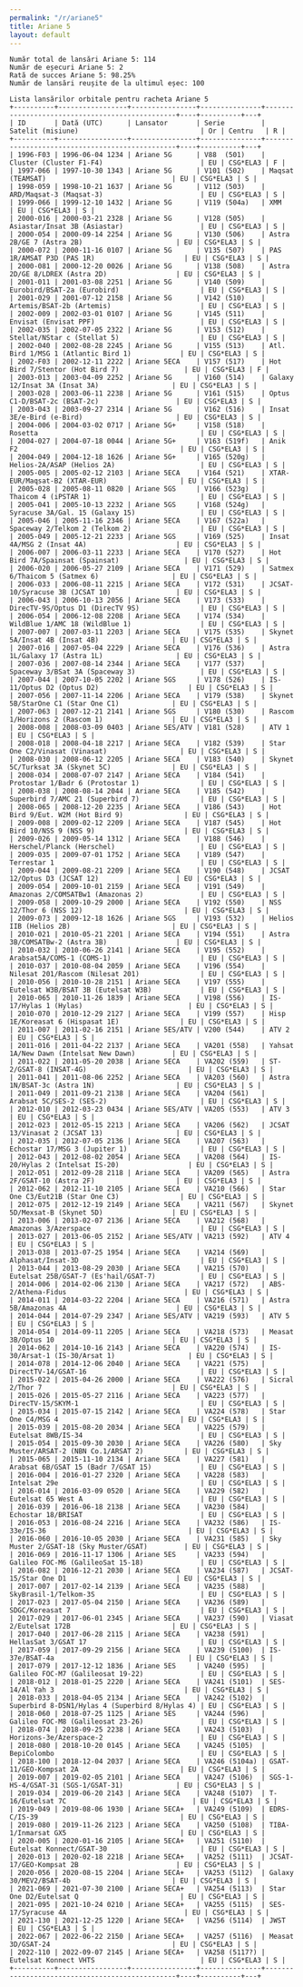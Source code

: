 ```yaml
---
permalink: "/r/ariane5"
title: Ariane 5
layout: default
---
```


    Număr total de lansări Ariane 5: 114
    Număr de eșecuri Ariane 5: 2
    Rată de succes Ariane 5: 98.25%
    Număr de lansări reușite de la ultimul eșec: 100
    
    Lista lansărilor orbitale pentru racheta Ariane 5
    +----------+-----------------+----------------+---------------+------------------------------------------------+----+----------+---+
    | ID       | Dată (UTC)      | Lansator       | Serie         | Satelit (misiune)                              | Or | Centru   | R |
    +----------+-----------------+----------------+---------------+------------------------------------------------+----+----------+---+
    | 1996-F03 | 1996-06-04 1234 | Ariane 5G      | V88  (501)    | Cluster (Cluster F1-F4)                        | EU | CSG*ELA3 | F |
    | 1997-066 | 1997-10-30 1343 | Ariane 5G      | V101 (502)    | Maqsat (TEAMSAT)                               | EU | CSG*ELA3 | S |
    | 1998-059 | 1998-10-21 1637 | Ariane 5G      | V112 (503)    | ARD/Maqsat-3 (Maqsat-3)                        | EU | CSG*ELA3 | S |
    | 1999-066 | 1999-12-10 1432 | Ariane 5G      | V119 (504a)   | XMM                                            | EU | CSG*ELA3 | S |
    | 2000-016 | 2000-03-21 2328 | Ariane 5G      | V128 (505)    | Asiastar/Insat 3B (Asiastar)                   | EU | CSG*ELA3 | S |
    | 2000-054 | 2000-09-14 2254 | Ariane 5G      | V130 (506)    | Astra 2B/GE 7 (Astra 2B)                       | EU | CSG*ELA3 | S |
    | 2000-072 | 2000-11-16 0107 | Ariane 5G      | V135 (507)    | PAS 1R/AMSAT P3D (PAS 1R)                      | EU | CSG*ELA3 | S |
    | 2000-081 | 2000-12-20 0026 | Ariane 5G      | V138 (508)    | Astra 2D/GE 8/LDREX (Astra 2D)                 | EU | CSG*ELA3 | S |
    | 2001-011 | 2001-03-08 2251 | Ariane 5G      | V140 (509)    | Eurobird/BSAT-2a (Eurobird)                    | EU | CSG*ELA3 | S |
    | 2001-029 | 2001-07-12 2158 | Ariane 5G      | V142 (510)    | Artemis/BSAT-2b (Artemis)                      | EU | CSG*ELA3 | S |
    | 2002-009 | 2002-03-01 0107 | Ariane 5G      | V145 (511)    | Envisat (Envisat PPF)                          | EU | CSG*ELA3 | S |
    | 2002-035 | 2002-07-05 2322 | Ariane 5G      | V153 (512)    | Stellat/NStar c (Stellat 5)                    | EU | CSG*ELA3 | S |
    | 2002-040 | 2002-08-28 2245 | Ariane 5G      | V155 (513)    | Atl. Bird 1/MSG 1 (Atlantic Bird 1)            | EU | CSG*ELA3 | S |
    | 2002-F03 | 2002-12-11 2222 | Ariane 5ECA    | V157 (517)    | Hot Bird 7/Stentor (Hot Bird 7)                | EU | CSG*ELA3 | F |
    | 2003-013 | 2003-04-09 2252 | Ariane 5G      | V160 (514)    | Galaxy 12/Insat 3A (Insat 3A)                  | EU | CSG*ELA3 | S |
    | 2003-028 | 2003-06-11 2238 | Ariane 5G      | V161 (515)    | Optus C1-D/BSAT-2c (BSAT-2c)                   | EU | CSG*ELA3 | S |
    | 2003-043 | 2003-09-27 2314 | Ariane 5G      | V162 (516)    | Insat 3E/e-Bird (e-Bird)                       | EU | CSG*ELA3 | S |
    | 2004-006 | 2004-03-02 0717 | Ariane 5G+     | V158 (518)    | Rosetta                                        | EU | CSG*ELA3 | S |
    | 2004-027 | 2004-07-18 0044 | Ariane 5G+     | V163 (519f)   | Anik F2                                        | EU | CSG*ELA3 | S |
    | 2004-049 | 2004-12-18 1626 | Ariane 5G+     | V165 (520g)   | Helios-2A/ASAP (Helios 2A)                     | EU | CSG*ELA3 | S |
    | 2005-005 | 2005-02-12 2103 | Ariane 5ECA    | V164 (521)    | XTAR-EUR/Maqsat-B2 (XTAR-EUR)                  | EU | CSG*ELA3 | S |
    | 2005-028 | 2005-08-11 0820 | Ariane 5GS     | V166 (523g)   | Thaicom 4 (iPSTAR 1)                           | EU | CSG*ELA3 | S |
    | 2005-041 | 2005-10-13 2232 | Ariane 5GS     | V168 (524g)   | Syracuse 3A/Gal. 15 (Galaxy 15)                | EU | CSG*ELA3 | S |
    | 2005-046 | 2005-11-16 2346 | Ariane 5ECA    | V167 (522a)   | Spaceway 2/Telkom 2 (Telkom 2)                 | EU | CSG*ELA3 | S |
    | 2005-049 | 2005-12-21 2233 | Ariane 5GS     | V169 (525)    | Insat 4A/MSG 2 (Insat 4A)                      | EU | CSG*ELA3 | S |
    | 2006-007 | 2006-03-11 2233 | Ariane 5ECA    | V170 (527)    | Hot Bird 7A/Spainsat (Spainsat)                | EU | CSG*ELA3 | S |
    | 2006-020 | 2006-05-27 2109 | Ariane 5ECA    | V171 (529)    | Satmex 6/Thaicom 5 (Satmex 6)                  | EU | CSG*ELA3 | S |
    | 2006-033 | 2006-08-11 2215 | Ariane 5ECA    | V172 (531)    | JCSAT-10/Syracuse 3B (JCSAT 10)                | EU | CSG*ELA3 | S |
    | 2006-043 | 2006-10-13 2056 | Ariane 5ECA    | V173 (533)    | DirecTV-9S/Optus D1 (DirecTV 9S)               | EU | CSG*ELA3 | S |
    | 2006-054 | 2006-12-08 2208 | Ariane 5ECA    | V174 (534)    | WildBlue 1/AMC 18 (WildBlue 1)                 | EU | CSG*ELA3 | S |
    | 2007-007 | 2007-03-11 2203 | Ariane 5ECA    | V175 (535)    | Skynet 5A/Insat 4B (Insat 4B)                  | EU | CSG*ELA3 | S |
    | 2007-016 | 2007-05-04 2229 | Ariane 5ECA    | V176 (536)    | Astra 1L/Galaxy 17 (Astra 1L)                  | EU | CSG*ELA3 | S |
    | 2007-036 | 2007-08-14 2344 | Ariane 5ECA    | V177 (537)    | Spaceway 3/BSat 3A (Spaceway 3)                | EU | CSG*ELA3 | S |
    | 2007-044 | 2007-10-05 2202 | Ariane 5GS     | V178 (526)    | IS-11/Optus D2 (Optus D2)                      | EU | CSG*ELA3 | S |
    | 2007-056 | 2007-11-14 2206 | Ariane 5ECA    | V179 (538)    | Skynet 5B/StarOne C1 (Star One C1)             | EU | CSG*ELA3 | S |
    | 2007-063 | 2007-12-21 2141 | Ariane 5GS     | V180 (530)    | Rascom 1/Horizons 2 (Rascom 1)                 | EU | CSG*ELA3 | S |
    | 2008-008 | 2008-03-09 0403 | Ariane 5ES/ATV | V181 (528)    | ATV 1                                          | EU | CSG*ELA3 | S |
    | 2008-018 | 2008-04-18 2217 | Ariane 5ECA    | V182 (539)    | Star One C2/Vinasat (Vinasat)                  | EU | CSG*ELA3 | S |
    | 2008-030 | 2008-06-12 2205 | Ariane 5ECA    | V183 (540)    | Skynet 5C/Turksat 3A (Skynet 5C)               | EU | CSG*ELA3 | S |
    | 2008-034 | 2008-07-07 2147 | Ariane 5ECA    | V184 (541)    | Protostar 1/Badr 6 (Protostar 1)               | EU | CSG*ELA3 | S |
    | 2008-038 | 2008-08-14 2044 | Ariane 5ECA    | V185 (542)    | Superbird 7/AMC 21 (Superbird 7)               | EU | CSG*ELA3 | S |
    | 2008-065 | 2008-12-20 2235 | Ariane 5ECA    | V186 (543)    | Hot Bird 9/Eut. W2M (Hot Bird 9)               | EU | CSG*ELA3 | S |
    | 2009-008 | 2009-02-12 2209 | Ariane 5ECA    | V187 (545)    | Hot Bird 10/NSS 9 (NSS 9)                      | EU | CSG*ELA3 | S |
    | 2009-026 | 2009-05-14 1312 | Ariane 5ECA    | V188 (546)    | Herschel/Planck (Herschel)                     | EU | CSG*ELA3 | S |
    | 2009-035 | 2009-07-01 1752 | Ariane 5ECA    | V189 (547)    | Terrestar 1                                    | EU | CSG*ELA3 | S |
    | 2009-044 | 2009-08-21 2209 | Ariane 5ECA    | V190 (548)    | JCSAT 12/Optus D3 (JCSAT 12)                   | EU | CSG*ELA3 | S |
    | 2009-054 | 2009-10-01 2159 | Ariane 5ECA    | V191 (549)    | Amazonas 2/COMSATBw1 (Amazonas 2)              | EU | CSG*ELA3 | S |
    | 2009-058 | 2009-10-29 2000 | Ariane 5ECA    | V192 (550)    | NSS 12/Thor 6 (NSS 12)                         | EU | CSG*ELA3 | S |
    | 2009-073 | 2009-12-18 1626 | Ariane 5GS     | V193 (532)    | Helios IIB (Helios 2B)                         | EU | CSG*ELA3 | S |
    | 2010-021 | 2010-05-21 2201 | Ariane 5ECA    | V194 (551)    | Astra 3B/COMSATBw-2 (Astra 3B)                 | EU | CSG*ELA3 | S |
    | 2010-032 | 2010-06-26 2141 | Ariane 5ECA    | V195 (552)    | Arabsat5A/COMS-1 (COMS-1)                      | EU | CSG*ELA3 | S |
    | 2010-037 | 2010-08-04 2059 | Ariane 5ECA    | V196 (554)    | Nilesat 201/Rascom (Nilesat 201)               | EU | CSG*ELA3 | S |
    | 2010-056 | 2010-10-28 2151 | Ariane 5ECA    | V197 (555)    | Eutelsat W3B/BSAT 3B (Eutelsat W3B)            | EU | CSG*ELA3 | S |
    | 2010-065 | 2010-11-26 1839 | Ariane 5ECA    | V198 (556)    | IS-17/Hylas 1 (Hylas)                          | EU | CSG*ELA3 | S |
    | 2010-070 | 2010-12-29 2127 | Ariane 5ECA    | V199 (557)    | Hisp 1E/Koreasat 6 (Hispasat 1E)               | EU | CSG*ELA3 | S |
    | 2011-007 | 2011-02-16 2151 | Ariane 5ES/ATV | V200 (544)    | ATV 2                                          | EU | CSG*ELA3 | S |
    | 2011-016 | 2011-04-22 2137 | Ariane 5ECA    | VA201 (558)   | Yahsat 1A/New Dawn (Intelsat New Dawn)         | EU | CSG*ELA3 | S |
    | 2011-022 | 2011-05-20 2038 | Ariane 5ECA    | VA202 (559)   | ST-2/GSAT-8 (INSAT-4G)                         | EU | CSG*ELA3 | S |
    | 2011-041 | 2011-08-06 2252 | Ariane 5ECA    | VA203 (560)   | Astra 1N/BSAT-3c (Astra 1N)                    | EU | CSG*ELA3 | S |
    | 2011-049 | 2011-09-21 2138 | Ariane 5ECA    | VA204 (561)   | Arabsat 5C/SES-2 (SES-2)                       | EU | CSG*ELA3 | S |
    | 2012-010 | 2012-03-23 0434 | Ariane 5ES/ATV | VA205 (553)   | ATV 3                                          | EU | CSG*ELA3 | S |
    | 2012-023 | 2012-05-15 2213 | Ariane 5ECA    | VA206 (562)   | JCSAT 13/Vinasat 2 (JCSAT 13)                  | EU | CSG*ELA3 | S |
    | 2012-035 | 2012-07-05 2136 | Ariane 5ECA    | VA207 (563)   | Echostar 17/MSG 3 (Jupiter 1)                  | EU | CSG*ELA3 | S |
    | 2012-043 | 2012-08-02 2054 | Ariane 5ECA    | VA208 (564)   | IS-20/Hylas 2 (Intelsat IS-20)                 | EU | CSG*ELA3 | S |
    | 2012-051 | 2012-09-28 2118 | Ariane 5ECA    | VA209 (565)   | Astra 2F/GSAT-10 (Astra 2F)                    | EU | CSG*ELA3 | S |
    | 2012-062 | 2012-11-10 2105 | Ariane 5ECA    | VA210 (566)   | Star One C3/Eut21B (Star One C3)               | EU | CSG*ELA3 | S |
    | 2012-075 | 2012-12-19 2149 | Ariane 5ECA    | VA211 (567)   | Skynet 5D/Mexsat-B (Skynet 5D)                 | EU | CSG*ELA3 | S |
    | 2013-006 | 2013-02-07 2136 | Ariane 5ECA    | VA212 (568)   | Amazonas 3/Azerspace                           | EU | CSG*ELA3 | S |
    | 2013-027 | 2013-06-05 2152 | Ariane 5ES/ATV | VA213 (592)   | ATV 4                                          | EU | CSG*ELA3 | S |
    | 2013-038 | 2013-07-25 1954 | Ariane 5ECA    | VA214 (569)   | Alphasat/Insat-3D                              | EU | CSG*ELA3 | S |
    | 2013-044 | 2013-08-29 2030 | Ariane 5ECA    | VA215 (570)   | Eutelsat 25B/GSAT-7 (Es'hail/GSAT-7)           | EU | CSG*ELA3 | S |
    | 2014-006 | 2014-02-06 2130 | Ariane 5ECA    | VA217 (572)   | ABS-2/Athena-Fidus                             | EU | CSG*ELA3 | S |
    | 2014-011 | 2014-03-22 2204 | Ariane 5ECA    | VA216 (571)   | Astra 5B/Amazonas 4A                           | EU | CSG*ELA3 | S |
    | 2014-044 | 2014-07-29 2347 | Ariane 5ES/ATV | VA219 (593)   | ATV 5                                          | EU | CSG*ELA3 | S |
    | 2014-054 | 2014-09-11 2205 | Ariane 5ECA    | VA218 (573)   | Measat 3B/Optus 10                             | EU | CSG*ELA3 | S |
    | 2014-062 | 2014-10-16 2143 | Ariane 5ECA    | VA220 (574)   | IS-30/Arsat-1 (IS-30/Arsat 1)                  | EU | CSG*ELA3 | S |
    | 2014-078 | 2014-12-06 2040 | Ariane 5ECA    | VA221 (575)   | DirectTV-14/GSAT-16                            | EU | CSG*ELA3 | S |
    | 2015-022 | 2015-04-26 2000 | Ariane 5ECA    | VA222 (576)   | Sicral 2/Thor 7                                | EU | CSG*ELA3 | S |
    | 2015-026 | 2015-05-27 2116 | Ariane 5ECA    | VA223 (577)   | DirecTV-15/SKYM-1                              | EU | CSG*ELA3 | S |
    | 2015-034 | 2015-07-15 2142 | Ariane 5ECA    | VA224 (578)   | Star One C4/MSG 4                              | EU | CSG*ELA3 | S |
    | 2015-039 | 2015-08-20 2034 | Ariane 5ECA    | VA225 (579)   | Eutelsat 8WB/IS-34                             | EU | CSG*ELA3 | S |
    | 2015-054 | 2015-09-30 2030 | Ariane 5ECA    | VA226 (580)   | Sky Muster/ARSAT-2 (NBN Co.1/ARSAT 2)          | EU | CSG*ELA3 | S |
    | 2015-065 | 2015-11-10 2134 | Ariane 5ECA    | VA227 (581)   | Arabsat 6B/GSAT 15 (Badr 7/GSAT 15)            | EU | CSG*ELA3 | S |
    | 2016-004 | 2016-01-27 2320 | Ariane 5ECA    | VA228 (583)   | Intelsat 29e                                   | EU | CSG*ELA3 | S |
    | 2016-014 | 2016-03-09 0520 | Ariane 5ECA    | VA229 (582)   | Eutelsat 65 West A                             | EU | CSG*ELA3 | S |
    | 2016-039 | 2016-06-18 2138 | Ariane 5ECA    | VA230 (584)   | Echostar 18/BRISAT                             | EU | CSG*ELA3 | S |
    | 2016-053 | 2016-08-24 2216 | Ariane 5ECA    | VA232 (586)   | IS-33e/IS-36                                   | EU | CSG*ELA3 | S |
    | 2016-060 | 2016-10-05 2030 | Ariane 5ECA    | VA231 (585)   | Sky Muster 2/GSAT-18 (Sky Muster/GSAT)         | EU | CSG*ELA3 | S |
    | 2016-069 | 2016-11-17 1306 | Ariane 5ES     | VA233 (594)   | Galileo FOC-M6 (GalileoSat 15-18)              | EU | CSG*ELA3 | S |
    | 2016-082 | 2016-12-21 2030 | Ariane 5ECA    | VA234 (587)   | JCSAT-15/Star One D1                           | EU | CSG*ELA3 | S |
    | 2017-007 | 2017-02-14 2139 | Ariane 5ECA    | VA235 (588)   | SkyBrasil-1/Telkom-3S                          | EU | CSG*ELA3 | S |
    | 2017-023 | 2017-05-04 2150 | Ariane 5ECA    | VA236 (589)   | SDGC/Koreasat 7                                | EU | CSG*ELA3 | S |
    | 2017-029 | 2017-06-01 2345 | Ariane 5ECA    | VA237 (590)   | Viasat 2/Eutelsat 172B                         | EU | CSG*ELA3 | S |
    | 2017-040 | 2017-06-28 2115 | Ariane 5ECA    | VA238 (591)   | HellasSat 3/GSAT 17                            | EU | CSG*ELA3 | S |
    | 2017-059 | 2017-09-29 2156 | Ariane 5ECA    | VA239 (5100)  | IS-37e/BSAT-4a                                 | EU | CSG*ELA3 | S |
    | 2017-079 | 2017-12-12 1836 | Ariane 5ES     | VA240 (595)   | Galileo FOC-M7 (Galileosat 19-22)              | EU | CSG*ELA3 | S |
    | 2018-012 | 2018-01-25 2220 | Ariane 5ECA    | VA241 (5101)  | SES-14/Al Yah 3                                | EU | CSG*ELA3 | S |
    | 2018-033 | 2018-04-05 2134 | Ariane 5ECA    | VA242 (5102)  | Superbird 8-DSN1/Hylas 4 (Superbird 8/Hylas 4) | EU | CSG*ELA3 | S |
    | 2018-060 | 2018-07-25 1125 | Ariane 5ES     | VA244 (596)   | Galileo FOC-M8 (Galileosat 23-26)              | EU | CSG*ELA3 | S |
    | 2018-074 | 2018-09-25 2238 | Ariane 5ECA    | VA243 (5103)  | Horizons-3e/Azerspace-2                        | EU | CSG*ELA3 | S |
    | 2018-080 | 2018-10-20 0145 | Ariane 5ECA    | VA245 (5105)  | BepiColombo                                    | EU | CSG*ELA3 | S |
    | 2018-100 | 2018-12-04 2037 | Ariane 5ECA    | VA246 (5104a) | GSAT-11/GEO-Kompsat 2A                         | EU | CSG*ELA3 | S |
    | 2019-007 | 2019-02-05 2101 | Ariane 5ECA    | VA247 (5106)  | SGS-1-HS-4/GSAT-31 (SGS-1/GSAT-31)             | EU | CSG*ELA3 | S |
    | 2019-034 | 2019-06-20 2143 | Ariane 5ECA    | VA248 (5107)  | T-16/Eutelsat 7C                               | EU | CSG*ELA3 | S |
    | 2019-049 | 2019-08-06 1930 | Ariane 5ECA+   | VA249 (5109)  | EDRS-C/IS-39                                   | EU | CSG*ELA3 | S |
    | 2019-080 | 2019-11-26 2123 | Ariane 5ECA    | VA250 (5108)  | TIBA-1/Inmarsat GX5                            | EU | CSG*ELA3 | S |
    | 2020-005 | 2020-01-16 2105 | Ariane 5ECA+   | VA251 (5110)  | Eutelsat Konnect/GSAT-30                       | EU | CSG*ELA3 | S |
    | 2020-013 | 2020-02-18 2218 | Ariane 5ECA+   | VA252 (5111)  | JCSAT-17/GEO-Kompsat 2B                        | EU | CSG*ELA3 | S |
    | 2020-056 | 2020-08-15 2204 | Ariane 5ECA+   | VA253 (5112)  | Galaxy 30/MEV2/BSAT-4b                         | EU | CSG*ELA3 | S |
    | 2021-069 | 2021-07-30 2100 | Ariane 5ECA+   | VA254 (5113)  | Star One D2/Eutelsat Q                         | EU | CSG*ELA3 | S |
    | 2021-095 | 2021-10-24 0210 | Ariane 5ECA+   | VA255 (5115)  | SES-17/Syracuse 4A                             | EU | CSG*ELA3 | S |
    | 2021-130 | 2021-12-25 1220 | Ariane 5ECA+   | VA256 (5114)  | JWST                                           | EU | CSG*ELA3 | S |
    | 2022-067 | 2022-06-22 2150 | Ariane 5ECA+   | VA257 (5116)  | Measat 3D/GSAT-24                              | EU | CSG*ELA3 | S |
    | 2022-110 | 2022-09-07 2145 | Ariane 5ECA+   | VA258 (5117?) | Eutelsat Konnect VHTS                          | EU | CSG*ELA3 | S |
    +----------+-----------------+----------------+---------------+------------------------------------------------+----+----------+---+
    

